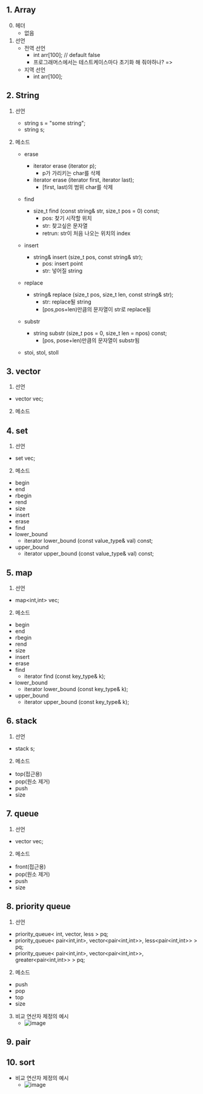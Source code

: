 ## 1. Array

0.  헤더
    * 없음
2.  선언
    * 전역 선언
      *  int arr[100]; // default false
      *  프로그래머스에서는 테스트케이스마다 초기화 해 줘야하나? =>
    * 지역 선언
      * int arr[100];

## 2. String


1.  선언
    * string s = "some string";
    * string s;

2.  메소드
    * erase
      * iterator erase (iterator p);
         * p가 가리키는 char를 삭제 
      * iterator erase (iterator first, iterator last);
         * [first, last)의 범위 char를 삭제 
    * find
      * size_t find (const string& str, size_t pos = 0) const;
         * pos: 찾기 시작할 위치
         * str: 찾고싶은 문자열
         * retrun: str이 처음 나오는 위치의 index
          
    * insert
      *  string& insert (size_t pos, const string& str);
         * pos: insert point
         * str: 넣어질 string
    * replace
      * string& replace (size_t pos,  size_t len,  const string& str);
         * str: replace될 string
         * [pos,pos+len)만큼의 문자열이 str로 replace됨
       
    * substr
      * string substr (size_t pos = 0, size_t len = npos) const;
         * [pos, pose+len)만큼의 문자열이 substr됨
         
    * stoi, stol, stoll
    

## 3. vector

1.  선언 
   * vector<int> vec;
   
2.  메소드

## 4. set 
1.  선언 
   * set<int> vec;
   
2.  메소드
   * begin
   * end
   * rbegin
   * rend
   * size
   * insert
   * erase
   * find
   * lower_bound
      * iterator lower_bound (const value_type& val) const;
   * upper_bound
      * iterator upper_bound (const value_type& val) const; 

## 5. map
1.  선언 
   * map<int,int> vec;
   
2.  메소드
   * begin
   * end
   * rbegin
   * rend
   * size
   * insert
   * erase
   * find
      * iterator find (const key_type& k); 
   * lower_bound
      * iterator lower_bound (const key_type& k);
   * upper_bound
      * iterator upper_bound (const key_type& k);

## 6. stack

1.  선언 
   * stack<int> s;
   
2.  메소드
   * top(접근용)
   * pop(원소 제거)
   * push
   * size
 


## 7. queue
1.  선언 
   * vector<int> vec;
   
2.  메소드
   * front(접근용)
   * pop(원소 제거)
   * push
   * size

## 8. priority queue
1.  선언 
   * priority_queue< int, vector<int>, less<int> > pq;
   * priority_queue< pair<int,int>, vector<pair<int,int>>, less<pair<int,int>> > pq;
   * priority_queue< pair<int,int>, vector<pair<int,int>>, greater<pair<int,int>> > pq;

2.  메소드
   * push
   * pop
   * top
   * size
3. 비교 연산자 제정의 예시
   * ![image](https://user-images.githubusercontent.com/41561652/115807732-22874380-a424-11eb-9c48-c69ec0b237da.png)


## 9. pair

## 10. sort
* 비교 연산자 제정의 예시
   * ![image](https://user-images.githubusercontent.com/41561652/115807833-4d719780-a424-11eb-8acb-266d140202e0.png)

